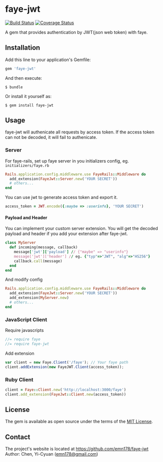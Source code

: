 # faye-jwt

[![Build Status](https://api.travis-ci.org/emn178/faye-jwt.png)](https://travis-ci.org/emn178/faye-jwt)
[![Coverage Status](https://coveralls.io/repos/emn178/faye-jwt/badge.svg?branch=master)](https://coveralls.io/r/emn178/faye-jwt?branch=master)

A gem that provides authentication by JWT(json web token) with faye.

## Installation

Add this line to your application's Gemfile:

```ruby
gem 'faye-jwt'
```

And then execute:

    $ bundle

Or install it yourself as:

    $ gem install faye-jwt

## Usage
faye-jwt will authenicate all requests by access token. If the access token can not be decoded, it will fail to authenicate.

### Server

For faye-rails, set up faye server in you initializers config, eg. `initializers/faye.rb`
```Ruby
Rails.application.config.middleware.use FayeRails::Middleware do
  add_extension(FayeJwt::Server.new('YOUR SECRET'))
  # others...
end
```

You can use jwt to generate access token and export it.
```Ruby
access_token = JWT.encode({:maybe => :userinfo}, 'YOUR SECRET')
```

#### Payload and Header
You can implement your custom server extension. You will get the decoded payload and header if you add your extension after faye-jwt.

```Ruby
class MyServer
  def incoming(message, callback)
    message['jwt']['payload'] // {"maybe" => "userinfo"}
    message['jwt']['header'] // eg. {"typ"=>"JWT", "alg"=>"HS256"}
    callback.call(message)
  end
end
```
And modify config
```Ruby
Rails.application.config.middleware.use FayeRails::Middleware do
  add_extension(FayeJwt::Server.new('YOUR SECRET'))
  add_extension(MyServer.new)
  # others...
end
```

### JavaScript Client
Require javascripts
```JavaScript
//= require faye
//= require faye-jwt
```
Add extension
```JavaScript
var client = new Faye.Client('/faye'); // Your faye path
client.addExtension(new FayeJWT.Client(access_token));
```

### Ruby Client
```Ruby
client = Faye::Client.new('http://localhost:3000/faye')
client.add_extension(FayeJwt::Client.new(access_token))
```

## License

The gem is available as open source under the terms of the [MIT License](http://opensource.org/licenses/MIT).

## Contact
The project's website is located at https://github.com/emn178/faye-jwt  
Author: Chen, Yi-Cyuan (emn178@gmail.com)
